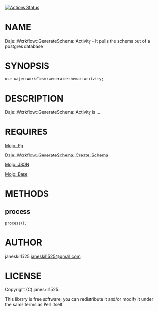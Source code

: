 [![Actions Status](https://github.com/janeskil1525/Daje-Workflow-GenerateSchema-Activity/actions/workflows/test.yml/badge.svg)](https://github.com/janeskil1525/Daje-Workflow-GenerateSchema-Activity/actions)
# NAME

Daje::Workflow::GenerateSchema::Activity - It pulls the schema out of a postgres database

# SYNOPSIS

    use Daje::Workflow::GenerateSchema::Activity;

# DESCRIPTION

Daje::Workflow::GenerateSchema::Activity is ...

# REQUIRES

[Mojo::Pg](https://metacpan.org/pod/Mojo%3A%3APg) 

[Daje::Workflow::GenerateSchema::Create::Schema](https://metacpan.org/pod/Daje%3A%3AWorkflow%3A%3AGenerateSchema%3A%3ACreate%3A%3ASchema) 

[Mojo::JSON](https://metacpan.org/pod/Mojo%3A%3AJSON) 

[Mojo::Base](https://metacpan.org/pod/Mojo%3A%3ABase) 

# METHODS

## process

    process();

# AUTHOR

janeskil1525 <janeskil1525@gmail.com>

# LICENSE

Copyright (C) janeskil1525.

This library is free software; you can redistribute it and/or modify
it under the same terms as Perl itself.
